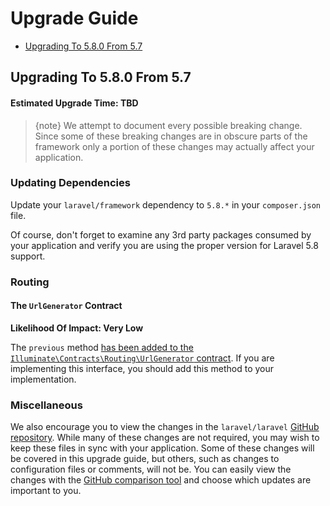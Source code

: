 # Upgrade Guide

- [Upgrading To 5.8.0 From 5.7](#upgrade-5.8.0)

<a name="upgrade-5.8.0"></a>
## Upgrading To 5.8.0 From 5.7

#### Estimated Upgrade Time: TBD

> {note} We attempt to document every possible breaking change. Since some of these breaking changes are in obscure parts of the framework only a portion of these changes may actually affect your application.

### Updating Dependencies

Update your `laravel/framework` dependency to `5.8.*` in your `composer.json` file.

Of course, don't forget to examine any 3rd party packages consumed by your application and verify you are using the proper version for Laravel 5.8 support.

### Routing

#### The `UrlGenerator` Contract

**Likelihood Of Impact: Very Low**

The `previous` method [has been added to the `Illuminate\Contracts\Routing\UrlGenerator` contract](https://github.com/laravel/framework/pull/25616). If you are implementing this interface, you should add this method to your implementation.

### Miscellaneous

We also encourage you to view the changes in the `laravel/laravel` [GitHub repository](https://github.com/laravel/laravel). While many of these changes are not required, you may wish to keep these files in sync with your application. Some of these changes will be covered in this upgrade guide, but others, such as changes to configuration files or comments, will not be. You can easily view the changes with the [GitHub comparison tool](https://github.com/laravel/laravel/compare/5.7...master) and choose which updates are important to you.

